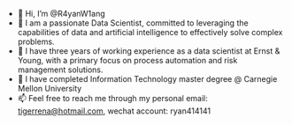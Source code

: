 - 👋 Hi, I’m @R4yanW1ang
- 👀 I am a passionate Data Scientist, committed to leveraging the capabilities of data and artificial intelligence to effectively solve complex problems.
- 👀 I have three years of working experience as a data scientist at Ernst & Young, with a primary focus on process automation and risk management solutions.
- 🌱 I have completed Information Technology master degree @ Carnegie Mellon University
- 📫 Feel free to reach me through my personal email: tigerrena@hotmail.com, wechat account: ryan414141
  
<!---
R4yanW1ang/R4yanW1ang is a ✨ special ✨ repository because its `README.md` (this file) appears on your GitHub profile.
You can click the Preview link to take a look at your changes.
--->
